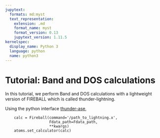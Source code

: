 ```yaml
---
jupytext:
  formats: md:myst
  text_representation:
    extension: .md
    format_name: myst
    format_version: 0.13
    jupytext_version: 1.11.5
kernelspec:
  display_name: Python 3
  language: python
  name: python3
---
```



# Tutorial: Band and DOS calculations

In this tutorial, we perform Band and DOS calculations with a lightweight
version of FIREBALL which is called thunder-lightning.

Using the python interface [thunder-ase](https://github.com/thunder-dft/thunder-ase), 

```
    calc = Fireball(command='/path_to_lightning.x', 
                    Fdata_path=Fdata_path,
                    **kwargs)
    atoms.set_calculator(calc)
```
